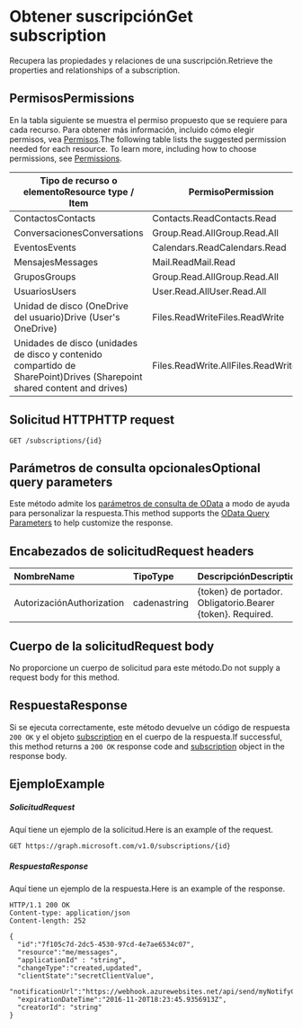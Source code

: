 # <a name="get-subscription"></a><span data-ttu-id="18b28-101">Obtener suscripción</span><span class="sxs-lookup"><span data-stu-id="18b28-101">Get subscription</span></span>

<span data-ttu-id="18b28-102">Recupera las propiedades y relaciones de una suscripción.</span><span class="sxs-lookup"><span data-stu-id="18b28-102">Retrieve the properties and relationships of a subscription.</span></span>

## <a name="permissions"></a><span data-ttu-id="18b28-103">Permisos</span><span class="sxs-lookup"><span data-stu-id="18b28-103">Permissions</span></span>

<span data-ttu-id="18b28-p101">En la tabla siguiente se muestra el permiso propuesto que se requiere para cada recurso. Para obtener más información, incluido cómo elegir permisos, vea [Permisos](../../../concepts/permissions_reference.md).</span><span class="sxs-lookup"><span data-stu-id="18b28-p101">The following table lists the suggested permission needed for each resource. To learn more, including how to choose permissions, see [Permissions](../../../concepts/permissions_reference.md).</span></span>

| <span data-ttu-id="18b28-106">Tipo de recurso o elemento</span><span class="sxs-lookup"><span data-stu-id="18b28-106">Resource type / Item</span></span>        | <span data-ttu-id="18b28-107">Permiso</span><span class="sxs-lookup"><span data-stu-id="18b28-107">Permission</span></span>          |
|-----------------------------|---------------------|
| <span data-ttu-id="18b28-108">Contactos</span><span class="sxs-lookup"><span data-stu-id="18b28-108">Contacts</span></span>                    | <span data-ttu-id="18b28-109">Contacts.Read</span><span class="sxs-lookup"><span data-stu-id="18b28-109">Contacts.Read</span></span>       |
| <span data-ttu-id="18b28-110">Conversaciones</span><span class="sxs-lookup"><span data-stu-id="18b28-110">Conversations</span></span>               | <span data-ttu-id="18b28-111">Group.Read.All</span><span class="sxs-lookup"><span data-stu-id="18b28-111">Group.Read.All</span></span>      |
| <span data-ttu-id="18b28-112">Eventos</span><span class="sxs-lookup"><span data-stu-id="18b28-112">Events</span></span>                      | <span data-ttu-id="18b28-113">Calendars.Read</span><span class="sxs-lookup"><span data-stu-id="18b28-113">Calendars.Read</span></span>      |
| <span data-ttu-id="18b28-114">Mensajes</span><span class="sxs-lookup"><span data-stu-id="18b28-114">Messages</span></span>                    | <span data-ttu-id="18b28-115">Mail.Read</span><span class="sxs-lookup"><span data-stu-id="18b28-115">Mail.Read</span></span>           |
| <span data-ttu-id="18b28-116">Grupos</span><span class="sxs-lookup"><span data-stu-id="18b28-116">Groups</span></span>                      | <span data-ttu-id="18b28-117">Group.Read.All</span><span class="sxs-lookup"><span data-stu-id="18b28-117">Group.Read.All</span></span>      |
| <span data-ttu-id="18b28-118">Usuarios</span><span class="sxs-lookup"><span data-stu-id="18b28-118">Users</span></span>                       | <span data-ttu-id="18b28-119">User.Read.All</span><span class="sxs-lookup"><span data-stu-id="18b28-119">User.Read.All</span></span>       |
| <span data-ttu-id="18b28-120">Unidad de disco (OneDrive del usuario)</span><span class="sxs-lookup"><span data-stu-id="18b28-120">Drive  (User's OneDrive)</span></span>    | <span data-ttu-id="18b28-121">Files.ReadWrite</span><span class="sxs-lookup"><span data-stu-id="18b28-121">Files.ReadWrite</span></span>     |
| <span data-ttu-id="18b28-122">Unidades de disco (unidades de disco y contenido compartido de SharePoint)</span><span class="sxs-lookup"><span data-stu-id="18b28-122">Drives (Sharepoint shared content and drives)</span></span> | <span data-ttu-id="18b28-123">Files.ReadWrite.All</span><span class="sxs-lookup"><span data-stu-id="18b28-123">Files.ReadWrite.All</span></span> |

## <a name="http-request"></a><span data-ttu-id="18b28-124">Solicitud HTTP</span><span class="sxs-lookup"><span data-stu-id="18b28-124">HTTP request</span></span>

<!-- { "blockType": "ignored" } -->

```http
GET /subscriptions/{id}
```

## <a name="optional-query-parameters"></a><span data-ttu-id="18b28-125">Parámetros de consulta opcionales</span><span class="sxs-lookup"><span data-stu-id="18b28-125">Optional query parameters</span></span>

<span data-ttu-id="18b28-126">Este método admite los [parámetros de consulta de OData](http://developer.microsoft.com/en-us/graph/docs/overview/query_parameters) a modo de ayuda para personalizar la respuesta.</span><span class="sxs-lookup"><span data-stu-id="18b28-126">This method supports the [OData Query Parameters](http://developer.microsoft.com/en-us/graph/docs/overview/query_parameters) to help customize the response.</span></span>

## <a name="request-headers"></a><span data-ttu-id="18b28-127">Encabezados de solicitud</span><span class="sxs-lookup"><span data-stu-id="18b28-127">Request headers</span></span>

| <span data-ttu-id="18b28-128">Nombre</span><span class="sxs-lookup"><span data-stu-id="18b28-128">Name</span></span>       | <span data-ttu-id="18b28-129">Tipo</span><span class="sxs-lookup"><span data-stu-id="18b28-129">Type</span></span> | <span data-ttu-id="18b28-130">Descripción</span><span class="sxs-lookup"><span data-stu-id="18b28-130">Description</span></span>|
|:-----------|:------|:----------|
| <span data-ttu-id="18b28-131">Autorización</span><span class="sxs-lookup"><span data-stu-id="18b28-131">Authorization</span></span>  | <span data-ttu-id="18b28-132">cadena</span><span class="sxs-lookup"><span data-stu-id="18b28-132">string</span></span>  | <span data-ttu-id="18b28-p102">{token} de portador. Obligatorio.</span><span class="sxs-lookup"><span data-stu-id="18b28-p102">Bearer {token}. Required.</span></span> |

## <a name="request-body"></a><span data-ttu-id="18b28-135">Cuerpo de la solicitud</span><span class="sxs-lookup"><span data-stu-id="18b28-135">Request body</span></span>

<span data-ttu-id="18b28-136">No proporcione un cuerpo de solicitud para este método.</span><span class="sxs-lookup"><span data-stu-id="18b28-136">Do not supply a request body for this method.</span></span>

## <a name="response"></a><span data-ttu-id="18b28-137">Respuesta</span><span class="sxs-lookup"><span data-stu-id="18b28-137">Response</span></span>

<span data-ttu-id="18b28-138">Si se ejecuta correctamente, este método devuelve un código de respuesta `200 OK` y el objeto [subscription](../resources/subscription.md) en el cuerpo de la respuesta.</span><span class="sxs-lookup"><span data-stu-id="18b28-138">If successful, this method returns a `200 OK` response code and [subscription](../resources/subscription.md) object in the response body.</span></span>

## <a name="example"></a><span data-ttu-id="18b28-139">Ejemplo</span><span class="sxs-lookup"><span data-stu-id="18b28-139">Example</span></span>

##### <a name="request"></a><span data-ttu-id="18b28-140">Solicitud</span><span class="sxs-lookup"><span data-stu-id="18b28-140">Request</span></span>

<span data-ttu-id="18b28-141">Aquí tiene un ejemplo de la solicitud.</span><span class="sxs-lookup"><span data-stu-id="18b28-141">Here is an example of the request.</span></span>
<!-- {
  "blockType": "request",
  "name": "get_subscription"
}-->

```http
GET https://graph.microsoft.com/v1.0/subscriptions/{id}
```

##### <a name="response"></a><span data-ttu-id="18b28-142">Respuesta</span><span class="sxs-lookup"><span data-stu-id="18b28-142">Response</span></span>

<span data-ttu-id="18b28-143">Aquí tiene un ejemplo de la respuesta.</span><span class="sxs-lookup"><span data-stu-id="18b28-143">Here is an example of the response.</span></span>
<!-- {
  "blockType": "response",
  "truncated": false,
  "@odata.type": "microsoft.graph.subscription"
} -->

```http
HTTP/1.1 200 OK
Content-type: application/json
Content-length: 252

{
  "id":"7f105c7d-2dc5-4530-97cd-4e7ae6534c07",
  "resource":"me/messages",
  "applicationId" : "string",
  "changeType":"created,updated",
  "clientState":"secretClientValue",
  "notificationUrl":"https://webhook.azurewebsites.net/api/send/myNotifyClient",
  "expirationDateTime":"2016-11-20T18:23:45.9356913Z",
  "creatorId": "string"
}
```

<!-- uuid: 8fcb5dbc-d5aa-4681-8e31-b001d5168d79
2015-10-25 14:57:30 UTC -->
<!-- {
  "type": "#page.annotation",
  "description": "Get subscription",
  "keywords": "",
  "section": "documentation",
  "tocPath": ""
}-->
